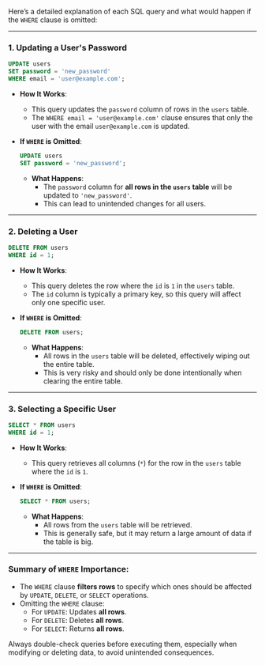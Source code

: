 Here’s a detailed explanation of each SQL query and what would happen if the `WHERE` clause is omitted:

---

### 1. **Updating a User's Password**
```sql
UPDATE users
SET password = 'new_password'
WHERE email = 'user@example.com';
```

- **How It Works**:
  - This query updates the `password` column of rows in the `users` table.
  - The `WHERE email = 'user@example.com'` clause ensures that only the user with the email `user@example.com` is updated.

- **If `WHERE` is Omitted**:
  ```sql
  UPDATE users
  SET password = 'new_password';
  ```
  - **What Happens**:
    - The `password` column for **all rows in the `users` table** will be updated to `'new_password'`.
    - This can lead to unintended changes for all users.

---

### 2. **Deleting a User**
```sql
DELETE FROM users
WHERE id = 1;
```

- **How It Works**:
  - This query deletes the row where the `id` is `1` in the `users` table.
  - The `id` column is typically a primary key, so this query will affect only one specific user.

- **If `WHERE` is Omitted**:
  ```sql
  DELETE FROM users;
  ```
  - **What Happens**:
    - All rows in the `users` table will be deleted, effectively wiping out the entire table.
    - This is very risky and should only be done intentionally when clearing the entire table.

---

### 3. **Selecting a Specific User**
```sql
SELECT * FROM users
WHERE id = 1;
```

- **How It Works**:
  - This query retrieves all columns (`*`) for the row in the `users` table where the `id` is `1`.

- **If `WHERE` is Omitted**:
  ```sql
  SELECT * FROM users;
  ```
  - **What Happens**:
    - All rows from the `users` table will be retrieved.
    - This is generally safe, but it may return a large amount of data if the table is big.

---

### Summary of `WHERE` Importance:
- The `WHERE` clause **filters rows** to specify which ones should be affected by `UPDATE`, `DELETE`, or `SELECT` operations.
- Omitting the `WHERE` clause:
  - For `UPDATE`: Updates **all rows**.
  - For `DELETE`: Deletes **all rows**.
  - For `SELECT`: Returns **all rows**.

Always double-check queries before executing them, especially when modifying or deleting data, to avoid unintended consequences.